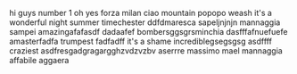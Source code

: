 hi guys
number 1
oh yes
forza milan
ciao
mountain
popopo
weash
it's a wonderful night
summer timechester
ddfdmaresca
sapeljnjnjn
mannaggia sampei
amazingafafasdf dadaafef
bombersggsgrsminchia
dasfffafnuefuefe
amasterfadfa
trumpest
fadfadff
it's a shame
incrediblegsegsgsg
asdffff
craziest
asdfresgadgragargghzvdzvzbv
aserrre
massimo mael
mannaggia
affabile
aggaera
